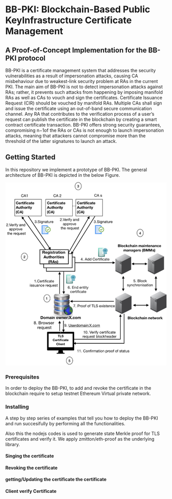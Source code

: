 # BB-PKI: Blockchain-Based Public KeyInfrastructure Certificate Management

## A Proof-of-Concept Implementation for the BB-PKI protocol

BB-PKI is a certificate  management  system  that  addresses  the  security vulnerabilities as a result of impersonation attacks, causing CA misbehaviour due to weakest-link security problem at RAs in the  current  PKI.  The  main  aim  of  BB-PKI  is  not  to  detect impersonation  attacks  against  RAs;  rather,  it  prevents such attacks from happening by imposing manifold RAs as well as CAs to vouch and sign the certificates. Certificate Issuance Request (CIR) should be vouched by manifold RAs. Multiple CAs shall sign and issue the certificate  using  an  out-of-band  secure  communication  channel. Any  RA  that  contributes  to  the  verification  process  of  a  user’s request can publish the certificate in the blockchain by creating a  smart  contract  certificate  transaction.  BB-PKI  offers  strong security  guarantees,  compromising n−1of  the  RAs  or  CAs is  not  enough  to  launch  impersonation  attacks,  meaning  that attackers  cannot  compromise  more  than  the  threshold  of  the latter  signatures  to  launch  an  attack.

## Getting Started

In this repository we implement a prototype of BB-PKI. The general architecture of BB-PKI is depicted in the below Figure.

![General Framework of BB-PKI](Figs/BBPKI.jpg)

### Prerequisites

In order to deploy the BB-PKI, to add and revoke the certificate in the blockchain require to setup testnet Ethereum Virtual private network. 

### Installing

A step by step series of examples that tell you how to deploy the BB-PKI and run succesifully by performing all the functionalities. 

Also this the nodejs codes is used to generate state Merkle proof for TLS certificates and verify it. We apply zmitton/eth-proof as the underlying library.

 #### Singing the certificate 
 
 #### Revoking the certificate 
 
#### getting/Updating the certificate the certificate 

#### Client verify Certificate
 
